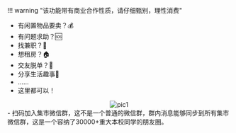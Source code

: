 !!! warning "该功能带有商业合作性质，请仔细甄别，理性消费"

- 有闲置物品要卖？💰  
- 有问题求助？🆘  
- 找兼职？‍🏫  
- 想租房？🏠  
- 交友脱单？💝  
- 分享生活趣事🍻   
- ……  
- 这里都可以！  
<center><img src="../resourses/生活_校园集市_001.jpg" alt="pic1"></center>  
- 扫码加入集市微信群，这不是一个普通的微信群，群内消息能够同步到所有集市微信群，这是一个容纳了30000+重大本校同学的朋友圈。  